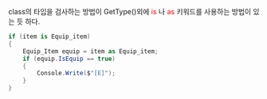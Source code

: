 class의 타입을 검사하는 방법이 GetType()외에 <font color="#ff0000">i</font><font color="#ff0000">s</font> 나 <font color="#ff0000">as </font>키워드를 사용하는 방법이 있는 듯 하다.  
~~~ C#
if (item is Equip_item)
{
	Equip_Item equip = item as Equip_item;
	if (equip.IsEquip == true)
	{
		Console.Write($"[E]");
	}
}
~~~
